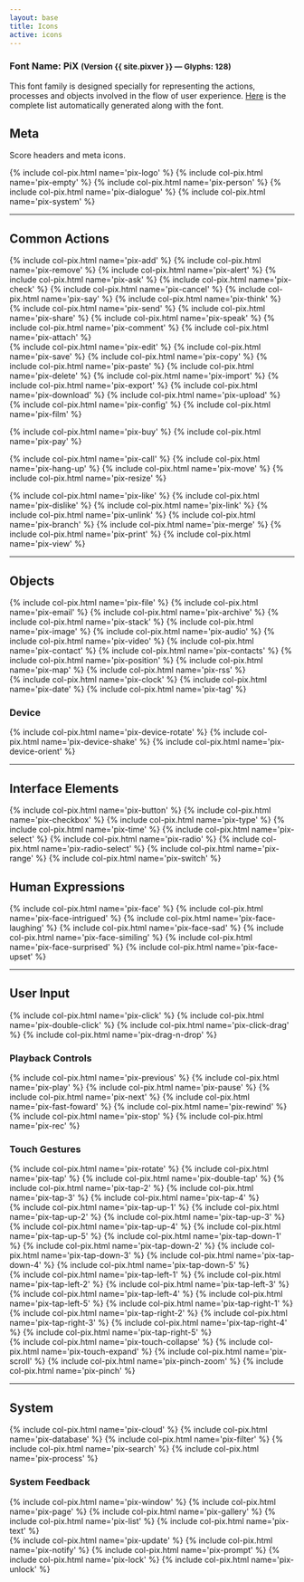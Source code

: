 ```yaml
---
layout: base
title: Icons
active: icons
---
```


<h3><span>Font Name:</span> PiX <small>(Version {{ site.pixver }} — Glyphs:&nbsp;128)</small></h3>
<p>This font family is designed specially for representing the actions, processes and objects involved in the flow of user experience. <a href='{{ site.baseurl}}/fonts/PiX.html'>Here</a> is the complete list automatically generated along with the font.</p>

<h2>Meta</h2>
<p>Score headers and meta icons.</p>
<div class='row'>
{% include col-pix.html name='pix-logo' %}
{% include col-pix.html name='pix-empty' %}
{% include col-pix.html name='pix-person' %}
{% include col-pix.html name='pix-dialogue' %}
{% include col-pix.html name='pix-system' %}
</div>

<hr>

<h2>Common Actions</h2>
<div class='row'>
{% include col-pix.html name='pix-add' %}
{% include col-pix.html name='pix-remove' %}
{% include col-pix.html name='pix-alert' %}
{% include col-pix.html name='pix-ask' %}
{% include col-pix.html name='pix-check' %}
{% include col-pix.html name='pix-cancel' %}
{% include col-pix.html name='pix-say' %}
{% include col-pix.html name='pix-think' %}
</div>

<div class='row'>
{% include col-pix.html name='pix-send' %}
{% include col-pix.html name='pix-share' %}
{% include col-pix.html name='pix-speak' %}
{% include col-pix.html name='pix-comment' %}
{% include col-pix.html name='pix-attach' %}
</div>

<div class='row'>
{% include col-pix.html name='pix-edit' %}
{% include col-pix.html name='pix-save' %}
{% include col-pix.html name='pix-copy' %}
{% include col-pix.html name='pix-paste' %}
{% include col-pix.html name='pix-delete' %}
{% include col-pix.html name='pix-import' %}
{% include col-pix.html name='pix-export' %}
{% include col-pix.html name='pix-download' %}
{% include col-pix.html name='pix-upload' %}
</div>

<div class='row'>
{% include col-pix.html name='pix-config' %}
{% include col-pix.html name='pix-film' %}

{% include col-pix.html name='pix-buy' %}
{% include col-pix.html name='pix-pay' %}

{% include col-pix.html name='pix-call' %}
{% include col-pix.html name='pix-hang-up' %}
{% include col-pix.html name='pix-move' %}
{% include col-pix.html name='pix-resize' %}
</div>

<div class='row'>
{% include col-pix.html name='pix-like' %}
{% include col-pix.html name='pix-dislike' %}
{% include col-pix.html name='pix-link' %}
{% include col-pix.html name='pix-unlink' %}
{% include col-pix.html name='pix-branch' %}
{% include col-pix.html name='pix-merge' %}
{% include col-pix.html name='pix-print' %}
{% include col-pix.html name='pix-view' %}
</div>

<hr>

<h2>Objects</h2>
<div class='row'>
{% include col-pix.html name='pix-file' %}
{% include col-pix.html name='pix-email' %}
{% include col-pix.html name='pix-archive' %}
{% include col-pix.html name='pix-stack' %}
{% include col-pix.html name='pix-image' %}
{% include col-pix.html name='pix-audio' %}
{% include col-pix.html name='pix-video' %}
{% include col-pix.html name='pix-contact' %}
{% include col-pix.html name='pix-contacts' %}
{% include col-pix.html name='pix-position' %}
{% include col-pix.html name='pix-map' %}
{% include col-pix.html name='pix-rss' %}
</div>

<div class='row'>
{% include col-pix.html name='pix-clock' %}
{% include col-pix.html name='pix-date' %}
{% include col-pix.html name='pix-tag' %}
</div>

<h3>Device</h3>
<div class='row'>
{% include col-pix.html name='pix-device-rotate' %}
{% include col-pix.html name='pix-device-shake' %}
{% include col-pix.html name='pix-device-orient' %}
</div>

<hr>

<h2>Interface Elements</h2>
<div class='row'>
{% include col-pix.html name='pix-button' %}
{% include col-pix.html name='pix-checkbox' %}
{% include col-pix.html name='pix-type' %}
{% include col-pix.html name='pix-time' %}
{% include col-pix.html name='pix-select' %}
{% include col-pix.html name='pix-radio' %}
{% include col-pix.html name='pix-radio-select' %}
{% include col-pix.html name='pix-range' %}
{% include col-pix.html name='pix-switch' %}
</div>

<h2>Human Expressions</h2>
<div class='row'>
{% include col-pix.html name='pix-face' %}
{% include col-pix.html name='pix-face-intrigued' %}
{% include col-pix.html name='pix-face-laughing' %}
{% include col-pix.html name='pix-face-sad' %}
{% include col-pix.html name='pix-face-similing' %}
{% include col-pix.html name='pix-face-surprised' %}
{% include col-pix.html name='pix-face-upset' %}
</div>

<hr>

<h2>User Input</h2>
<div class='row'>
{% include col-pix.html name='pix-click' %}
{% include col-pix.html name='pix-double-click' %}
{% include col-pix.html name='pix-click-drag' %}
{% include col-pix.html name='pix-drag-n-drop' %}
</div>

<h3>Playback Controls</h3>
<div class='row'>
{% include col-pix.html name='pix-previous' %}
{% include col-pix.html name='pix-play' %}
{% include col-pix.html name='pix-pause' %}
{% include col-pix.html name='pix-next' %}
{% include col-pix.html name='pix-fast-foward' %}
{% include col-pix.html name='pix-rewind' %}
{% include col-pix.html name='pix-stop' %}
{% include col-pix.html name='pix-rec' %}
</div>

<h3>Touch Gestures</h3>
<div class='row'>
{% include col-pix.html name='pix-rotate' %}
{% include col-pix.html name='pix-tap' %}
{% include col-pix.html name='pix-double-tap' %}
{% include col-pix.html name='pix-tap-2' %}
{% include col-pix.html name='pix-tap-3' %}
{% include col-pix.html name='pix-tap-4' %}
</div>

<div class='row'>
{% include col-pix.html name='pix-tap-up-1' %}
{% include col-pix.html name='pix-tap-up-2' %}
{% include col-pix.html name='pix-tap-up-3' %}
{% include col-pix.html name='pix-tap-up-4' %}
{% include col-pix.html name='pix-tap-up-5' %}
{% include col-pix.html name='pix-tap-down-1' %}
{% include col-pix.html name='pix-tap-down-2' %}
{% include col-pix.html name='pix-tap-down-3' %}
{% include col-pix.html name='pix-tap-down-4' %}
{% include col-pix.html name='pix-tap-down-5' %}
</div>

<div class='row'>
{% include col-pix.html name='pix-tap-left-1' %}
{% include col-pix.html name='pix-tap-left-2' %}
{% include col-pix.html name='pix-tap-left-3' %}
{% include col-pix.html name='pix-tap-left-4' %}
{% include col-pix.html name='pix-tap-left-5' %}
{% include col-pix.html name='pix-tap-right-1' %}
{% include col-pix.html name='pix-tap-right-2' %}
{% include col-pix.html name='pix-tap-right-3' %}
{% include col-pix.html name='pix-tap-right-4' %}
{% include col-pix.html name='pix-tap-right-5' %}
</div>

<div class='row'>
{% include col-pix.html name='pix-touch-collapse' %}
{% include col-pix.html name='pix-touch-expand' %}
{% include col-pix.html name='pix-scroll' %}
{% include col-pix.html name='pix-pinch-zoom' %}
{% include col-pix.html name='pix-pinch' %}
</div>

<hr>

<h2>System</h2>
<div class='row'>
{% include col-pix.html name='pix-cloud' %}
{% include col-pix.html name='pix-database' %}
{% include col-pix.html name='pix-filter' %}
{% include col-pix.html name='pix-search' %}
{% include col-pix.html name='pix-process' %}
</div>

<h3>System Feedback</h3>
<div class='row'>
{% include col-pix.html name='pix-window' %}
{% include col-pix.html name='pix-page' %}
{% include col-pix.html name='pix-gallery' %}
{% include col-pix.html name='pix-list' %}
{% include col-pix.html name='pix-text' %}
</div>
<div class='row'>
{% include col-pix.html name='pix-update' %}
{% include col-pix.html name='pix-notify' %}
{% include col-pix.html name='pix-prompt' %}
{% include col-pix.html name='pix-lock' %}
{% include col-pix.html name='pix-unlock' %}
</div>